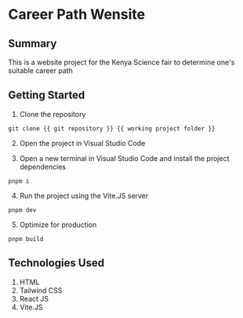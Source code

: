 # Career Path Wensite

## Summary

This is a website project for the Kenya Science fair to determine one's suitable career path

## Getting Started

1. Clone the repository

```
git clone {{ git repository }} {{ working project folder }}
```

2. Open the project in Visual Studio Code

3. Open a new terminal in Visual Studio Code and install the project dependencies

```
pnpm i
```

4. Run the project using the Vite.JS server

```
pnpm dev
```

5. Optimize for production

```
pnpm build
```

## Technologies Used

1. HTML
2. Tailwind CSS
3. React JS
4. Vite.JS
